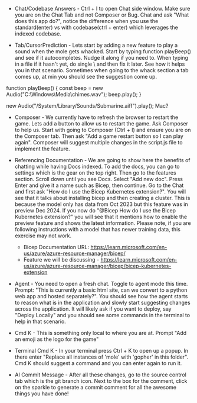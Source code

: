 - Chat/Codebase Answers - Ctrl + I to open Chat side window.  Make sure you are on the Chat Tab and not Composer or Bug. Chat and ask "What does this app do?", notice the difference when you use the standard(enter) vs with codebase(ctrl + enter) which leverages the indexed codebase.

- Tab/CursorPrediction - Lets start by adding a new feature to play a sound when the mole gets whacked.  Start by typing function playBeep() and see if it autocompletes.  Nudge it along if you need to.  When typing in a file if it hasn't yet, do single \ and then fix it later.  See how it helps you in that scenario.  Sometimes when going to the whack section a tab comes up, at min you should see the suggestion come up.

function playBeep() {
    const beep = new Audio("C:\\Windows\\Media\\chimes.wav");
    beep.play();
}

new Audio("/System/Library/Sounds/Submarine.aiff").play();  Mac?


- Composer - We currently have to refresh the browser to restart the game.  Lets add a button to allow us to restart the game.  Ask Composer to help us.  Start with going to Composer (Ctrl + I) and ensure you are on the Composer tab.  Then ask "Add a game restart button so I can play again".  Composer will suggest multiple changes in the script.js file to implement the feature.

- Referencing Documentation - We are going to show here the benefits of chatting while having Docs indexed.  To add the docs, you can go to settings which is the gear on the top right.  Then go to the features section.  Scroll down until you see Docs.  Select "Add new doc".  Press Enter and give it a name such as Bicep, then continue.  Go to the Chat and first ask "How do I use the Bicep Kubernetes extension?".  You will see that it talks about installing bicep and then creating a cluster.  This is because the model only has data from Oct 2023 but this feature was in preview Dec 2024.  If you now do "@Bicep How do I use the Bicep Kubernetes extension?" you will see that it mentions how to enable the preview feature and shows the latest information. Please note, if you are following instructions with a model that has newer training data, this exercise may not work.
	- Bicep Documentation URL: https://learn.microsoft.com/en-us/azure/azure-resource-manager/bicep/
	- Feature we will be discussing - https://learn.microsoft.com/en-us/azure/azure-resource-manager/bicep/bicep-kubernetes-extension

- Agent - You need to open a fresh chat.  Toggle to agent mode this time.  Prompt: "This is currently a basic html site, can we convert to a python web app and hosted separately?".  You should see how the agent starts to reason what is in the application and slowly start suggesting changes across the application.  It will likely ask if you want to deploy, say "Deploy Locally" and you should see some commands in the terminal to help in that scenario.

- Cmd K - This is something only local to where you are at.  Prompt "Add an emoji as the logo for the game"

- Terminal Cmd K - In your terminal press Ctrl + K to open up a popup.  In there enter "Replace all instances of 'mole' with 'gopher' in this folder".  Cmd K should suggest a command and you can enter again to run it.

- AI Commit Message - After all these changes, go to the source control tab which is the git branch icon.  Next to the box for the comment, click on the sparkle to generate a commit comment for all the awesome things you have done!



